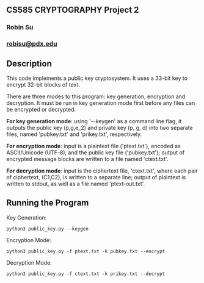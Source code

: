 ## CS585 CRYPTOGRAPHY Project 2
### Robin Su
### robisu@pdx.edu

## Description
This code implements a public key cryptosystem. It uses a 33-bit key to encrypt 32-bit blocks of text.

There are three modes to this program: key generation, encryption and decryption. It must be run in key generation mode first before any files can be encrypted or decrypted.

**For key generation mode**: using '--keygen' as a command line flag, it outputs
the public key (p,g,e_2) and private key (p, g, d) into two separate files, named 'pubkey.txt' and 'prikey.txt', 
respectively.

**For encryption mode**: input is a plaintext file ('ptext.txt'), encoded as ASCII/Unicode (UTF-8), and the public key file ('pubkey.txt'); output of encrypted message blocks are written to a file named 'ctext.txt'.

**For decryption mode**: input is the ciphertext file, 'ctext.txt', where each pair of ciphertext, (C1,C2), is written to a separate line; output of plaintext is written to stdout, as well as a file named 'ptext-out.txt'.

## Running the Program

Key Generation:
```
python3 public_key.py --keygen
```

Encryption Mode:
```
python3 public_key.py -f ptext.txt -k pubkey.txt --encrypt
```

Decryption Mode:
```
python3 public_key.py -f ctext.txt -k prikey.txt --decrypt
